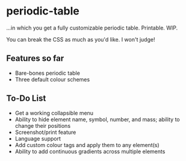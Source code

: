 # periodic-table
...in which you get a fully customizable periodic table. Printable. WIP.

You can break the CSS as much as you'd like. I won't judge!

## Features so far
* Bare-bones periodic table
* Three default colour schemes

## To-Do List
* Get a working collapsible menu
* Ability to hide element name, symbol, number, and mass; ability to change their positions
* Screenshot/print feature
* Language support
* Add custom colour tags and apply them to any element(s)
* Ability to add continuous gradients across multiple elements
